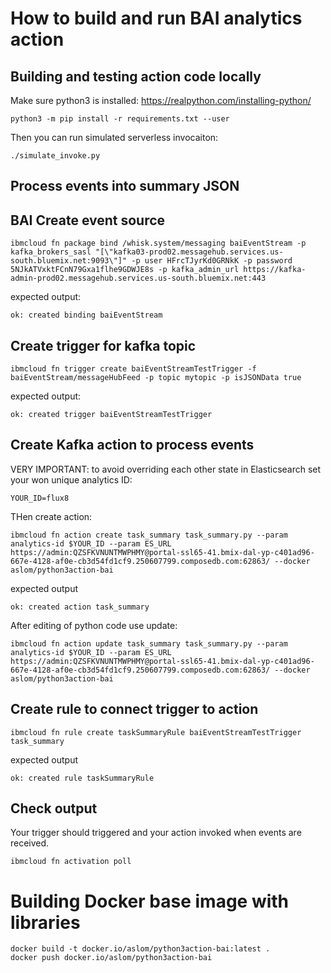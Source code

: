 # How to build and run BAI analytics action


## Building and testing action code locally

Make sure python3 is installed: https://realpython.com/installing-python/

```
python3 -m pip install -r requirements.txt --user
```

Then you can run simulated serverless invocaiton:

```
./simulate_invoke.py
```


## Process events into summary JSON

## BAI Create event source

```
ibmcloud fn package bind /whisk.system/messaging baiEventStream -p kafka_brokers_sasl "[\"kafka03-prod02.messagehub.services.us-south.bluemix.net:9093\"]" -p user HFrcTJyrKd0GRNkK -p password 5NJkATVxktFCnN79Gxa1flhe9GDWJE8s -p kafka_admin_url https://kafka-admin-prod02.messagehub.services.us-south.bluemix.net:443
```

expected output:

```
ok: created binding baiEventStream
```


## Create trigger for kafka topic


```
ibmcloud fn trigger create baiEventStreamTestTrigger -f baiEventStream/messageHubFeed -p topic mytopic -p isJSONData true
```

expected output:

```
ok: created trigger baiEventStreamTestTrigger
```

## Create Kafka action to process events

VERY IMPORTANT: to avoid overriding each other state in Elasticsearch
set your won unique analytics ID:

```
YOUR_ID=flux8
```

THen create action:

```
ibmcloud fn action create task_summary task_summary.py --param analytics-id $YOUR_ID --param ES_URL https://admin:QZSFKVNUNTMWPHMY@portal-ssl65-41.bmix-dal-yp-c401ad96-667e-4128-af0e-cb3d54fd1cf9.250607799.composedb.com:62863/ --docker aslom/python3action-bai
```

expected output

```
ok: created action task_summary
```

After editing of python code use update:

```
ibmcloud fn action update task_summary task_summary.py --param analytics-id $YOUR_ID --param ES_URL https://admin:QZSFKVNUNTMWPHMY@portal-ssl65-41.bmix-dal-yp-c401ad96-667e-4128-af0e-cb3d54fd1cf9.250607799.composedb.com:62863/ --docker aslom/python3action-bai
```


## Create rule to connect trigger to action

```
ibmcloud fn rule create taskSummaryRule baiEventStreamTestTrigger task_summary
```

expected output

```
ok: created rule taskSummaryRule
```


## Check output

Your trigger should triggered and your action invoked when events are received.

```
ibmcloud fn activation poll
```


# Building Docker base image with libraries

```
docker build -t docker.io/aslom/python3action-bai:latest .
docker push docker.io/aslom/python3action-bai
```